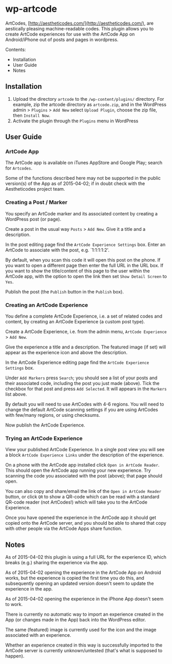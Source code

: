 # wp-artcode

ArtCodes, [http://aestheticodes.com/](http://aestheticodes.com/), are aestically pleasing machine-readable codes. This plugin allows you to create ArtCode experiences for use with the ArtCode App on Android/iPhone out of posts and pages in wordpress. 

Contents:

- Installation
- User Guide
- Notes

## Installation

1. Upload the directory `artcode` to the `/wp-content/plugins/` directory. For example, zip the artcode directory as `artcode.zip`, and in the WordPress admin > `Plugins` > `Add New` select `Upload Plugin`, choose the zip file, then `Install Now`.
1. Activate the plugin through the `Plugins` menu in WordPress

## User Guide

### ArtCode App

The ArtCode app is available on iTunes AppStore and Google Play; search for `Artcodes`.

Some of the functions described here may not be supported in the public version(s) of the App as of 2015-04-02; if in doubt check with the Aestheticodes project team.

### Creating a Post / Marker 

You specify an ArtCode marker and its associated content by creating a WordPress post (or page).

Create a post in the usual way `Posts` > `Add New`. Give it a title and a description. 

In the post editing page find the `ArtCode Experience Settings` box. Enter an ArtCode to associate with the post, e.g. `1:1:1:1:2'. 

By default, when you scan this code it will open this post on the phone. If you want to open a different page then enter the full URL in the URL box. If you want to show the title/content of this page to the user within the ArtCode app, with the option to open the link then set `Show Detail Screen` to `Yes`.

Publish the post (the `Publish` button in the `Publish` box).

### Creating an ArtCode Experience

You define a complete ArtCode Experience, i.e. a set of related codes and content, by creating an ArtCode Experience (a custom post type).

Create a ArtCode Experience, i.e. from the admin menu, `ArtCode Experience` > `Add New`.

Give the experience a title and a description. The featured image (if set) will appear as the experience icon and above the description.

In the ArtCode Experience editing page find the `ArtCode Experience Settings` box. 

Under `Add Markers` press `Search`; you should see a list of your posts and their associated code, including the post you just made (above). Tick the checkbox for that post and press `Add Selected`. It will appears in the `Markers` list above.

By default you will need to use ArtCodes with 4-6 regions. You will need to change the default ArtCode scanning settings if you are using ArtCodes with few/many regions, or using checksums. 

Now publish the ArtCode Experience.

### Trying an ArtCode Experience

View your published ArtCode Experience. In a single post view you will see a block `ArtCode Experience Links` under the description of the experience. 

On a phone with the ArtCode app installed click `Open in ArtCode Reader`. This should open the ArtCode app running your new experience. Try scanning the code you associated with the post (above); that page should open.

You can also copy and share/email the link of the `Open in ArtCode Reader` button, or click `QR` to show a QR-code which can be read with a standard QR-code reader (not ArtCodes!) which will take you to the ArtCode Experience.

Once you have opened the experience in the ArtCode app it should get copied onto the ArtCode server, and you should be able to shared that copy with other people via the ArtCode Apps share function.

## Notes

As of 2015-04-02 this plugin is using a full URL for the experience ID, which breaks (e.g.) sharing the experience via the app. 

As of 2015-04-02 opening the experience in the ArtCode App on Android works, but the experience is copied the first time you do this, and subsequently opening an updated version doesn't seem to update the experience in the app. 

As of 2015-04-02 opening the experience in the iPhone App doesn't seem to work.

There is currently no automatic way to import an experience created in the App (or changes made in the App) back into the WordPress editor.

The same (featured) image is currently used for the icon and the image associated with an experience.

Whether an experience created in this way is successfully imported to the ArtCode server is currently unknown/untested (that's what is supposed to happen).


